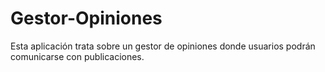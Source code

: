 # Gestor-Opiniones
Esta aplicación trata sobre un gestor de opiniones donde usuarios podrán comunicarse con publicaciones.
